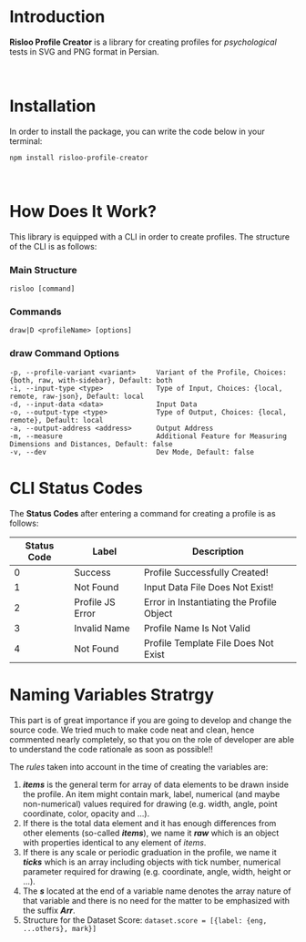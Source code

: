 # Introduction

**Risloo Profile Creator** is a library for creating profiles for *psychological* tests in SVG and PNG format in Persian.

<br/>

# Installation

In order to install the package, you can write the code below in your terminal:

`npm install risloo-profile-creator`

<br/>

# How Does It Work?

This library is equipped with a CLI in order to create profiles.
The structure of the CLI is as follows:

### Main Structure

```risloo [command]```

### Commands

```draw|D <profileName> [options]```

### **draw** Command Options

```
-p, --profile-variant <variant>     Variant of the Profile, Choices: {both, raw, with-sidebar}, Default: both
-i, --input-type <type>             Type of Input, Choices: {local, remote, raw-json}, Default: local
-d, --input-data <data>             Input Data
-o, --output-type <type>            Type of Output, Choices: {local, remote}, Default: local
-a, --output-address <address>      Output Address
-m, --measure                       Additional Feature for Measuring Dimensions and Distances, Default: false
-v, --dev                           Dev Mode, Default: false
```

# CLI Status Codes

The **Status Codes** after entering a command for creating a profile is as follows:

| Status Code | Label | Description |
| ----------- | ----- | ----------- |
| 0 | Success | Profile Successfully Created! |
| 1 | Not Found | Input Data File Does Not Exist! |
| 2 | Profile JS Error | Error in Instantiating the Profile Object |
| 3 | Invalid Name | Profile Name Is Not Valid |
| 4 | Not Found | Profile Template File Does Not Exist |

# Naming Variables Stratrgy

This part is of great importance if you are going to develop and change the source code. We tried much to make code neat and clean, hence commented nearly completely, so that you on the role of developer are able to understand the code rationale as soon as possible!!

The *rules* taken into account in the time of creating the variables are:

1. ***items*** is the general term for array of data elements to be drawn inside the profile. An item might contain mark, label, numerical (and maybe non-numerical) values required for drawing (e.g. width, angle, point coordinate, color, opacity and ...).
2. If there is the total data element and it has enough differences from other elements (so-called ***items***), we name it ***raw*** which is an object with properties identical to any element of *items*.
3. If there is any scale or periodic graduation in the profile, we name it ***ticks*** which is an array including objects with tick number, numerical parameter required for drawing (e.g. coordinate, angle, width, height or ...).
4. The ***s*** located at the end of a variable name denotes the array nature of that variable and there is no need for the matter to be emphasized with the suffix ***Arr***.
5. Structure for the Dataset Score: `dataset.score = [{label: {eng, ...others}, mark}]`

